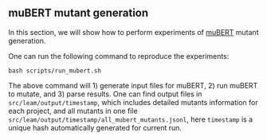 ## muBERT mutant generation

In this section, we will show how to perform experiments of [muBERT](https://github.com/Ahmedfir/mBERTa) mutant generation.

One can run the following command to reproduce the experiments:
```
bash scripts/run_mubert.sh
```

The above command will 1) generate input files for muBERT, 2) run muBERT to mutate, and 3) parse results. One can find output files in `src/leam/output/timestamp`, which includes detailed mutants information for each project, and all mutants in one file `src/leam/output/timestamp/all_mubert_mutants.jsonl`, here `timestamp` is a unique hash automatically generated for current run.